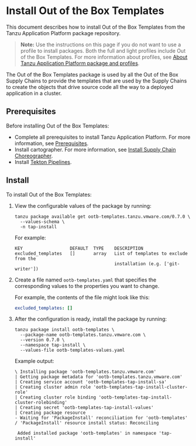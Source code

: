 # Install Out of the Box Templates

This document describes how to install Out of the Box Templates
from the Tanzu Application Platform package repository.

>**Note:** Use the instructions on this page if you do not want to use a profile to install packages.
Both the full and light profiles include Out of the Box Templates.
For more information about profiles, see [About Tanzu Application Platform package and profiles](../about-package-profiles.md).

The Out of the Box Templates package is used by all the Out of the Box Supply
Chains to provide the templates that are used by the Supply Chains to create
the objects that drive source code all the way to a deployed application in a
cluster.

## <a id='ootb-templ-prereqs'></a>Prerequisites

Before installing Out of the Box Templates:

- Complete all prerequisites to install Tanzu Application Platform. For more information, see [Prerequisites](../prerequisites.md).
- Install cartographer. For more information, see [Install Supply Chain Choreographer](install-scc.md).
- Install [Tekton Pipelines](../tekton/install-tekton.md).

## <a id='inst-ootb-templ-proc'></a> Install

To install Out of the Box Templates:

1. View the configurable values of the package by running:

    ```console
    tanzu package available get ootb-templates.tanzu.vmware.com/0.7.0 \
      --values-schema \
      -n tap-install
    ```

    For example:

    ```console
    KEY                  DEFAULT  TYPE    DESCRIPTION
    excluded_templates   []       array   List of templates to exclude from the
                                          installation (e.g. ['git-writer'])
    ```

1. Create a file named `ootb-templates.yaml` that specifies the corresponding
   values to the properties you want to change.

   For example, the contents of the file might look like this:

    ```yaml
    excluded_templates: []
    ```


1. After the configuration is ready, install the package by running:

    ```console
    tanzu package install ootb-templates \
      --package-name ootb-templates.tanzu.vmware.com \
      --version 0.7.0 \
      --namespace tap-install \
      --values-file ootb-templates-values.yaml
    ```

    Example output:

    ```console
    \ Installing package 'ootb-templates.tanzu.vmware.com'
    | Getting package metadata for 'ootb-templates.tanzu.vmware.com'
    | Creating service account 'ootb-templates-tap-install-sa'
    | Creating cluster admin role 'ootb-templates-tap-install-cluster-role'
    | Creating cluster role binding 'ootb-templates-tap-install-cluster-rolebinding'
    | Creating secret 'ootb-templates-tap-install-values'
    | Creating package resource
    - Waiting for 'PackageInstall' reconciliation for 'ootb-templates'
    / 'PackageInstall' resource install status: Reconciling

     Added installed package 'ootb-templates' in namespace 'tap-install'
    ```
